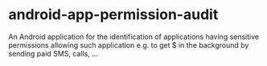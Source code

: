 # android-app-permission-audit
An Android application for the identification of applications having sensitive permissions allowing such application e.g. to get $ in the background  by sending paid SMS, calls, ...
